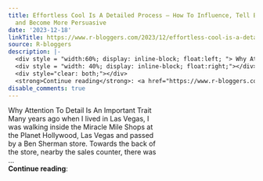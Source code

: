 ```yaml
---
title: Effortless Cool Is A Detailed Process – How To Influence, Tell Better Stories,
  and Become More Persuasive
date: '2023-12-18'
linkTitle: https://www.r-bloggers.com/2023/12/effortless-cool-is-a-detailed-process-how-to-influence-tell-better-stories-and-become-more-persuasive/
source: R-bloggers
description: |-
  <div style = "width:60%; display: inline-block; float:left; "> Why Attention To Detail Is An Important Trait Many years ago when I lived in Las Vegas, I was walking inside the Miracle Mile Shops at the Planet Hollywood, Las Vegas and passed by a Ben Sherman store. Towards the back of the store, nearby the sales counter, there was ...</div>
  <div style = "width: 40%; display: inline-block; float:right;"></div>
  <div style="clear: both;"></div>
  <strong>Continue reading</strong>: <a href="https://www.r-bloggers.com/2023/12/effortless-cool-is-a-detailed-process-how-to-influence-tell-better-stories-and ...
disable_comments: true
---
```

<div style = "width:60%; display: inline-block; float:left; "> Why Attention To Detail Is An Important Trait Many years ago when I lived in Las Vegas, I was walking inside the Miracle Mile Shops at the Planet Hollywood, Las Vegas and passed by a Ben Sherman store. Towards the back of the store, nearby the sales counter, there was ...</div>
<div style = "width: 40%; display: inline-block; float:right;"></div>
<div style="clear: both;"></div>
<strong>Continue reading</strong>: <a href="https://www.r-bloggers.com/2023/12/effortless-cool-is-a-detailed-process-how-to-influence-tell-better-stories-and ...